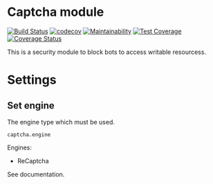 # Captcha module

[![Build Status](https://travis-ci.com/pluf/http2.svg?branch=master)](https://travis-ci.com/pluf/http2)
[![codecov](https://codecov.io/gh/pluf/http2/branch/master/graph/badge.svg)](https://codecov.io/gh/pluf/http2)
[![Maintainability](https://api.codeclimate.com/v1/badges/513f356bdf26065cc009/maintainability)](https://codeclimate.com/github/pluf/http2/maintainability)
[![Test Coverage](https://api.codeclimate.com/v1/badges/513f356bdf26065cc009/test_coverage)](https://codeclimate.com/github/pluf/http2/test_coverage)
[![Coverage Status](https://coveralls.io/repos/github/pluf/http2/badge.svg?branch=master)](https://coveralls.io/github/pluf/http2?branch=master)

This is a security module to block bots to access writable resourcess. 

# Settings

## Set engine

The engine type which must be used.

	captcha.engine 

Engines:

- ReCaptcha

See documentation.
